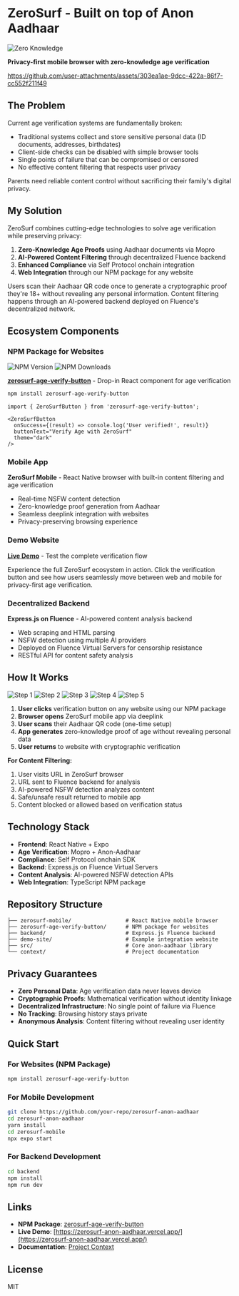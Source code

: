 # ZeroSurf - Built on top of Anon Aadhaar
<img src="https://img.shields.io/badge/Zero_Knowledge-Privacy_First-4ade80?style=for-the-badge&logo=shield" alt="Zero Knowledge">

**Privacy-first mobile browser with zero-knowledge age verification**

https://github.com/user-attachments/assets/303ea1ae-9dcc-422a-86f7-cc552f211f49

## The Problem

Current age verification systems are fundamentally broken:

- Traditional systems collect and store sensitive personal data (ID documents, addresses, birthdates)
- Client-side checks can be disabled with simple browser tools  
- Single points of failure that can be compromised or censored
- No effective content filtering that respects user privacy

Parents need reliable content control without sacrificing their family's digital privacy.

## My Solution

ZeroSurf combines cutting-edge technologies to solve age verification while preserving privacy:

1. **Zero-Knowledge Age Proofs** using Aadhaar documents via Mopro
2. **AI-Powered Content Filtering** through decentralized Fluence backend  
3. **Enhanced Compliance** via Self Protocol onchain integration
4. **Web Integration** through our NPM package for any website

Users scan their Aadhaar QR code once to generate a cryptographic proof they're 18+ without revealing any personal information. Content filtering happens through an AI-powered backend deployed on Fluence's decentralized network.

## Ecosystem Components

### NPM Package for Websites

<img src="https://img.shields.io/npm/v/zerosurf-age-verify-button?style=for-the-badge&color=10b981" alt="NPM Version">
<img src="https://img.shields.io/npm/dt/zerosurf-age-verify-button?style=for-the-badge&color=3b82f6" alt="NPM Downloads">

**[zerosurf-age-verify-button](https://www.npmjs.com/package/zerosurf-age-verify-button)** - Drop-in React component for age verification

```bash
npm install zerosurf-age-verify-button
```

```tsx
import { ZeroSurfButton } from 'zerosurf-age-verify-button';

<ZeroSurfButton
  onSuccess={(result) => console.log('User verified!', result)}
  buttonText="Verify Age with ZeroSurf"
  theme="dark"
/>
```

### Mobile App

**ZeroSurf Mobile** - React Native browser with built-in content filtering and age verification

- Real-time NSFW content detection
- Zero-knowledge proof generation from Aadhaar
- Seamless deeplink integration with websites
- Privacy-preserving browsing experience

### Demo Website  

**[Live Demo](https://zerosurf-anon-aadhaar.vercel.app/)** - Test the complete verification flow

Experience the full ZeroSurf ecosystem in action. Click the verification button and see how users seamlessly move between web and mobile for privacy-first age verification.

### Decentralized Backend

**Express.js on Fluence** - AI-powered content analysis backend

- Web scraping and HTML parsing
- NSFW detection using multiple AI providers  
- Deployed on Fluence Virtual Servers for censorship resistance
- RESTful API for content safety analysis

## How It Works

<img src="https://img.shields.io/badge/Step_1-Click_Button-4f46e5?style=for-the-badge" alt="Step 1">
<img src="https://img.shields.io/badge/Step_2-Open_ZeroSurf-7c3aed?style=for-the-badge" alt="Step 2">
<img src="https://img.shields.io/badge/Step_3-Scan_Aadhaar-a855f7?style=for-the-badge" alt="Step 3">
<img src="https://img.shields.io/badge/Step_4-Generate_Proof-c084fc?style=for-the-badge" alt="Step 4">
<img src="https://img.shields.io/badge/Step_5-Return_Verified-10b981?style=for-the-badge" alt="Step 5">

1. **User clicks** verification button on any website using our NPM package
2. **Browser opens** ZeroSurf mobile app via deeplink
3. **User scans** their Aadhaar QR code (one-time setup)
4. **App generates** zero-knowledge proof of age without revealing personal data
5. **User returns** to website with cryptographic verification

**For Content Filtering:**
1. User visits URL in ZeroSurf browser
2. URL sent to Fluence backend for analysis  
3. AI-powered NSFW detection analyzes content
4. Safe/unsafe result returned to mobile app
5. Content blocked or allowed based on verification status

## Technology Stack

- **Frontend**: React Native + Expo
- **Age Verification**: Mopro + Anon-Aadhaar  
- **Compliance**: Self Protocol onchain SDK
- **Backend**: Express.js on Fluence Virtual Servers
- **Content Analysis**: AI-powered NSFW detection APIs
- **Web Integration**: TypeScript NPM package

## Repository Structure

```
├── zerosurf-mobile/                 # React Native mobile browser
├── zerosurf-age-verify-button/      # NPM package for websites  
├── backend/                         # Express.js Fluence backend
├── demo-site/                       # Example integration website
├── src/                             # Core anon-aadhaar library
└── context/                         # Project documentation
```

## Privacy Guarantees

- **Zero Personal Data**: Age verification data never leaves device
- **Cryptographic Proofs**: Mathematical verification without identity linkage
- **Decentralized Infrastructure**: No single point of failure via Fluence
- **No Tracking**: Browsing history stays private
- **Anonymous Analysis**: Content filtering without revealing user identity

## Quick Start

### For Websites (NPM Package)

```bash
npm install zerosurf-age-verify-button
```

### For Mobile Development

```bash
git clone https://github.com/your-repo/zerosurf-anon-aadhaar
cd zerosurf-anon-aadhaar
yarn install
cd zerosurf-mobile
npx expo start
```

### For Backend Development

```bash
cd backend
npm install
npm run dev
```

## Links

- **NPM Package**: [zerosurf-age-verify-button](https://www.npmjs.com/package/zerosurf-age-verify-button)
- **Live Demo**: [https://zerosurf-anon-aadhaar.vercel.app/](https://zerosurf-anon-aadhaar.vercel.app/)
- **Documentation**: [Project Context](context/ZEROSURF_PROJECT.md)

## License

MIT



